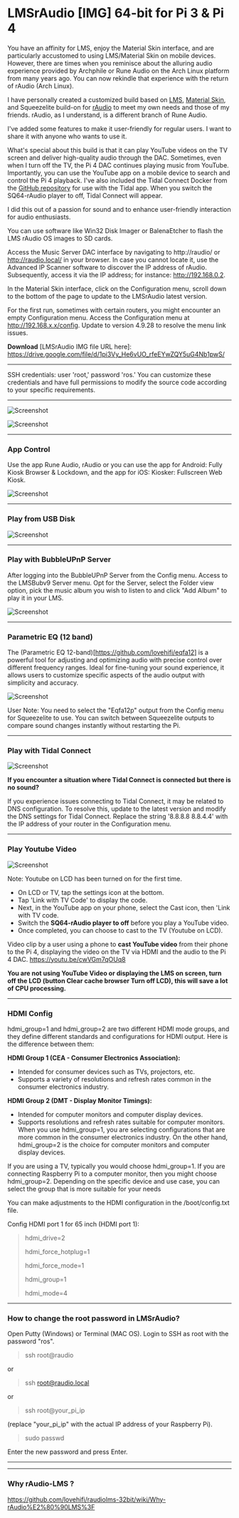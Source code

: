 # LMSrAudio [IMG] 64-bit for Pi 3 & Pi 4
You have an affinity for LMS, enjoy the Material Skin interface, and are particularly accustomed to using LMS/Material Skin on mobile devices. However, there are times when you reminisce about the alluring audio experience provided by Archphile or Rune Audio on the Arch Linux platform from many years ago. You can now rekindle that experience with the return of rAudio (Arch Linux).

I have personally created a customized build based on [LMS](https://github.com/Logitech/slimserver), [Material Skin](https://github.com/CDrummond/lms-material), and Squeezelite build-on for [rAudio](https://github.com/rern/rAudio) to meet my own needs and those of my friends. rAudio, as I understand, is a different branch of Rune Audio.

I've added some features to make it user-friendly for regular users. I want to share it with anyone who wants to use it.

What's special about this build is that it can play YouTube videos on the TV screen and deliver high-quality audio through the DAC. Sometimes, even when I turn off the TV, the Pi 4 DAC continues playing music from YouTube. Importantly, you can use the YouTube app on a mobile device to search and control the Pi 4 playback. I've also included the Tidal Connect Docker from the [GitHub repository](https://github.com/GioF71/tidal-connect) for use with the Tidal app. When you switch the SQ64-rAudio player to off, Tidal Connect will appear.

I did this out of a passion for sound and to enhance user-friendly interaction for audio enthusiasts.

You can use software like Win32 Disk Imager or BalenaEtcher to flash the LMS rAudio OS images to SD cards.

Access the Music Server DAC interface by navigating to http://raudio/ or http://raudio.local/ in your browser. In case you cannot locate it, use the Advanced IP Scanner software to discover the IP address of rAudio. Subsequently, access it via the IP address; for instance: http://192.168.0.2.

In the Material Skin interface, click on the Configuration menu, scroll down to the bottom of the page to update to the LMSrAudio latest version.

>
For the first run, sometimes with certain routers, you might encounter an empty Configuration menu. Access the Configuration menu at http://192.168.x.x/config. Update to version 4.9.28 to resolve the menu link issues.


>
>
**Download** [LMSrAudio IMG file URL here]:
https://drive.google.com/file/d/1pi3Vy_He6vUO_rfeEYwZQY5uG4Nb1pwS/
>
---------------------
>
SSH credentials: user 'root,' password 'ros.' You can customize these credentials and have full permissions to modify the source code according to your specific requirements.

>
>


---------------
![Screenshot](LMSrAudio-menu.png)

![Screenshot](LMSrAudioUI.png)
>
------------
>
### App Control
Use the app Rune Audio, rAudio or you can use the app for Android: Fully Kiosk Browser & Lockdown, and the app for iOS: Kiosker: Fullscreen Web Kiosk.
>
>
![Screenshot](https://raw.githubusercontent.com/lovehifi/addraudio/main/App_RuneAudio.jpg)
>
----------------
### Play from USB Disk
![Screenshot](https://raw.githubusercontent.com/lovehifi/addraudio/main/playonusb2.png)
>
--------
### Play with BubbleUPnP Server
>
After logging into the BubbleUPnP Server from the Config menu. Access to the LMSBubv9 Server menu. Opt for the Server, select the Folder view option, pick the music album you wish to listen to and click "Add Album" to play it in your LMS.
>
![Screenshot](LMSBubV9.jpg)
>
----------
>
### Parametric EQ (12 band)
>
The (Parametric EQ 12-band)[https://github.com/lovehifi/eqfa12] is a powerful tool for adjusting and optimizing audio with precise control over different frequency ranges. Ideal for fine-tuning your sound experience, it allows users to customize specific aspects of the audio output with simplicity and accuracy.
>
![Screenshot](https://raw.githubusercontent.com/lovehifi/addraudio/main/Eqfa12LMS.png)
>

User Note: You need to select the "Eqfa12p" output from the Config menu for Squeezelite to use. You can switch between Squeezelite outputs to compare sound changes instantly without restarting the Pi.
>
--------
### Play with Tidal Connect
![Screenshot](https://raw.githubusercontent.com/lovehifi/addraudio/main/tidal-connect.jpg)
>

**If you encounter a situation where Tidal Connect is connected but there is no sound?**
>
If you experience issues connecting to Tidal Connect, it may be related to DNS configuration. To resolve this, update to the latest version and modify the DNS settings for Tidal Connect. Replace the string '8.8.8.8 8.8.4.4' with the IP address of your router in the Configuration menu.






>


------------
>
### Play Youtube Video
>
![Screenshot](https://raw.githubusercontent.com/lovehifi/addraudio/main/play-ytube.png)

Note:
Youtube on LCD has been turned on for the first time.
- On LCD or TV, tap the settings icon at the bottom.
- Tap 'Link with TV Code' to display the code.
- Next, in the YouTube app on your phone, select the Cast icon, then 'Link with TV code.
- Switch the **SQ64-rAudio player to off** before you play a YouTube video.
- Once completed, you can choose to cast to the TV (Youtube on LCD).
>

Video clip by a user using a phone to **cast YouTube video** from their phone to the Pi 4, displaying the video on the TV via HDMI and the audio to the Pi 4 DAC.
https://youtu.be/cwVGm7qOUq8
>
**You are not using YouTube Video or displaying the LMS on screen, turn off the LCD (button Clear cache browser Turn off LCD), this will save a lot of CPU processing.**
>
------------
>
### HDMI Config
hdmi_group=1 and hdmi_group=2 are two different HDMI mode groups, and they define different standards and configurations for HDMI output. Here is the difference between them:

**HDMI Group 1 (CEA - Consumer Electronics Association):**

- Intended for consumer devices such as TVs, projectors, etc.
- Supports a variety of resolutions and refresh rates common in the consumer electronics industry.


**HDMI Group 2 (DMT - Display Monitor Timings):**

- Intended for computer monitors and computer display devices.
- Supports resolutions and refresh rates suitable for computer monitors.
When you use hdmi_group=1, you are selecting configurations that are more common in the consumer electronics industry. On the other hand, hdmi_group=2 is the choice for computer monitors and computer display devices.

If you are using a TV, typically you would choose hdmi_group=1. If you are connecting Raspberry Pi to a computer monitor, then you might choose hdmi_group=2. Depending on the specific device and use case, you can select the group that is more suitable for your needs
>
>
You can make adjustments to the HDMI configuration in the /boot/config.txt file.

>
Config HDMI port 1 for 65 inch (HDMI port 1):
>
> hdmi_drive=2
>
> hdmi_force_hotplug=1
>
> hdmi_force_mode=1
>
> hdmi_group=1
>
> hdmi_mode=4
>
--------------------
>
### How to change the root password in LMSrAudio?
>
Open Putty (Windows) or Terminal (MAC OS). Login to SSH as root with the password "ros".
>
> ssh root@raudio
>
or
>
> ssh root@raudio.local
>
or
>
> ssh root@your_pi_ip
>
(replace "your_pi_ip" with the actual IP address of your Raspberry Pi).
>
> sudo passwd
>
Enter the new password and press Enter.
>
-------------
>

------------------
### Why rAudio-LMS ?
>
https://github.com/lovehifi/raudiolms-32bit/wiki/Why-rAudio%E2%80%90LMS%3F
>


